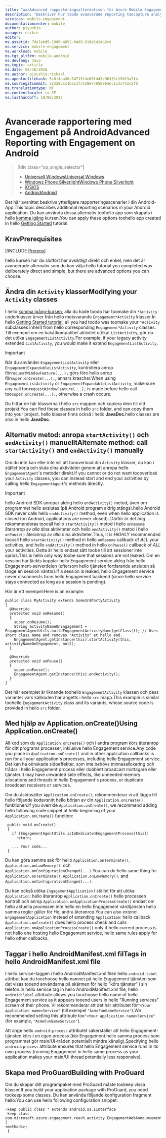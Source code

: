 ```yaml
---
title: "aaaAdvanced rapporteringsalternativen för Azure Mobile Engagement Android SDK"
description: "Beskriver hur toodo avancerade reporting toocapture analytics för Azure Mobile Engagement Android SDK"
services: mobile-engagement
documentationcenter: mobile
author: piyushjo
manager: erikre
editor: 
ms.assetid: 7da7abd5-19d6-4892-94d8-818e5424b2cd
ms.service: mobile-engagement
ms.workload: mobile
ms.tgt_pltfrm: mobile-android
ms.devlang: Java
ms.topic: article
ms.date: 08/10/2016
ms.author: piyushjo;ricksal
ms.openlocfilehash: 5c8f4ea36c54715f4e09fd43c96132c15019a71b
ms.sourcegitcommit: 523283cc1b3c37c428e77850964dc1c33742c5f0
ms.translationtype: MT
ms.contentlocale: sv-SE
ms.lasthandoff: 10/06/2017
---
```

# <a name="advanced-reporting-with-engagement-on-android"></a><span data-ttu-id="c191f-103">Avancerade rapportering med Engagement på Android</span><span class="sxs-lookup"><span data-stu-id="c191f-103">Advanced Reporting with Engagement on Android</span></span>
> [!div class="op_single_selector"]
> * [<span data-ttu-id="c191f-104">Universell Windows</span><span class="sxs-lookup"><span data-stu-id="c191f-104">Universal Windows</span></span>](mobile-engagement-windows-store-integrate-engagement.md)
> * [<span data-ttu-id="c191f-105">Windows Phone Silverlight</span><span class="sxs-lookup"><span data-stu-id="c191f-105">Windows Phone Silverlight</span></span>](mobile-engagement-windows-phone-integrate-engagement.md)
> * [<span data-ttu-id="c191f-106">iOS</span><span class="sxs-lookup"><span data-stu-id="c191f-106">iOS</span></span>](mobile-engagement-ios-integrate-engagement.md)
> * [<span data-ttu-id="c191f-107">Android</span><span class="sxs-lookup"><span data-stu-id="c191f-107">Android</span></span>](mobile-engagement-android-advanced-reporting.md)
> 
> 

<span data-ttu-id="c191f-108">Det här avsnittet beskrivs ytterligare rapporteringsscenarier i din Android-App.</span><span class="sxs-lookup"><span data-stu-id="c191f-108">This topic describes additional reporting scenarios in your Android application.</span></span> <span data-ttu-id="c191f-109">Du kan använda dessa alternativ toohello app som skapats i hello [komma igång](mobile-engagement-android-get-started.md) kursen.</span><span class="sxs-lookup"><span data-stu-id="c191f-109">You can apply these options toohello app created in hello [Getting Started](mobile-engagement-android-get-started.md) tutorial.</span></span>

## <a name="prerequisites"></a><span data-ttu-id="c191f-110">Krav</span><span class="sxs-lookup"><span data-stu-id="c191f-110">Prerequisites</span></span>
[!INCLUDE [Prereqs](../../includes/mobile-engagement-android-prereqs.md)]

<span data-ttu-id="c191f-111">hello kursen har du slutfört har avsiktligt direkt och enkel, men det är avancerade alternativ som du kan välja.</span><span class="sxs-lookup"><span data-stu-id="c191f-111">hello tutorial you completed was deliberately direct and simple, but there are advanced options you can choose.</span></span>

## <a name="modifying-your-activity-classes"></a><span data-ttu-id="c191f-112">Ändra din `Activity` klasser</span><span class="sxs-lookup"><span data-stu-id="c191f-112">Modifying your `Activity` classes</span></span>
<span data-ttu-id="c191f-113">I hello [komma igång-kursen](mobile-engagement-android-get-started.md), alla du hade toodo har toomake din `*Activity` underklasser ärver från hello motsvarande `Engagement*Activity` klasser.</span><span class="sxs-lookup"><span data-stu-id="c191f-113">In hello [Getting Started tutorial](mobile-engagement-android-get-started.md), all you had toodo was toomake your `*Activity` subclasses inherit from hello corresponding `Engagement*Activity` classes.</span></span> <span data-ttu-id="c191f-114">Till exempel om en bakåtkompatibel aktivitet utökat `ListActivity`, gör du det utöka `EngagementListActivity`.</span><span class="sxs-lookup"><span data-stu-id="c191f-114">For example, if your legacy activity extended `ListActivity`, you would make it extend `EngagementListActivity`.</span></span>

> [!IMPORTANT]
> <span data-ttu-id="c191f-115">När du använder `EngagementListActivity` eller `EngagementExpandableListActivity`, kontrollera anrop för`requestWindowFeature(...);` görs före hello anrop för`super.onCreate(...);`, annars kraschar.</span><span class="sxs-lookup"><span data-stu-id="c191f-115">When using `EngagementListActivity` or `EngagementExpandableListActivity`, make sure any call too`requestWindowFeature(...);` is made before hello call too`super.onCreate(...);`, otherwise a crash occurs.</span></span>
> 
> 

<span data-ttu-id="c191f-116">Du hittar de här klasserna i hello `src` mappen och kopiera dem till ditt projekt.</span><span class="sxs-lookup"><span data-stu-id="c191f-116">You can find these classes in hello `src` folder, and can copy them into your project.</span></span> <span data-ttu-id="c191f-117">hello klasser finns också i hello **JavaDoc**.</span><span class="sxs-lookup"><span data-stu-id="c191f-117">hello classes are also in hello **JavaDoc**.</span></span>

## <a name="alternate-method-call-startactivity-and-endactivity-manually"></a><span data-ttu-id="c191f-118">Alternativ metod: anropa `startActivity()` och `endActivity()` manuellt</span><span class="sxs-lookup"><span data-stu-id="c191f-118">Alternate method: call `startActivity()` and `endActivity()` manually</span></span>
<span data-ttu-id="c191f-119">Om du inte kan eller inte vill att toooverload din `Activity` klasser, du kan i stället börja och sluta dina aktiviteter genom att anropa hello `EngagementAgent`'s metoder direkt.</span><span class="sxs-lookup"><span data-stu-id="c191f-119">If you cannot or do not want toooverload your `Activity` classes, you can instead start and end your activities by calling hello `EngagementAgent`'s methods directly.</span></span>

> [!IMPORTANT]
> <span data-ttu-id="c191f-120">hello Android SDK anropar aldrig hello `endActivity()` metod, även om programmet hello avslutas (på Android program aldrig stängs).</span><span class="sxs-lookup"><span data-stu-id="c191f-120">hello Android SDK never calls hello `endActivity()` method, even when hello application is closed (on Android, applications are never closed).</span></span> <span data-ttu-id="c191f-121">Därför är det *hög* rekommenderas toocall hello `startActivity()` metod i hello `onResume` återanrop av *alla* dina aktiviteter och hello `endActivity()` metod i hello `onPause()` återanrop av *alla* dina aktiviteter.</span><span class="sxs-lookup"><span data-stu-id="c191f-121">Thus, it is *HIGHLY* recommended toocall hello `startActivity()` method in hello `onResume` callback of *ALL* your activities, and hello `endActivity()` method in hello `onPause()` callback of *ALL* your activities.</span></span> <span data-ttu-id="c191f-122">Detta är hello endast sätt toobe till att sessioner inte sprids.</span><span class="sxs-lookup"><span data-stu-id="c191f-122">This is hello only way toobe sure that sessions are not leaked.</span></span> <span data-ttu-id="c191f-123">Om en session har läckts kopplar hello Engagement service aldrig från hello Engagement-serverdelen (eftersom hello tjänsten fortfarande ansluten så länge en session väntar).</span><span class="sxs-lookup"><span data-stu-id="c191f-123">If a session is leaked, hello Engagement service never disconnects from hello Engagement backend (since hello service stays connected as long as a session is pending).</span></span>
> 
> 

<span data-ttu-id="c191f-124">Här är ett exempel:</span><span class="sxs-lookup"><span data-stu-id="c191f-124">Here is an example:</span></span>

    public class MyActivity extends Some3rdPartyActivity
    {
      @Override
      protected void onResume()
      {
        super.onResume();
        String activityNameOnEngagement = EngagementAgentUtils.buildEngagementActivityName(getClass()); // Uses short class name and removes "Activity" at hello end.
        EngagementAgent.getInstance(this).startActivity(this, activityNameOnEngagement, null);
      }

      @Override
      protected void onPause()
      {
        super.onPause();
        EngagementAgent.getInstance(this).endActivity();
      }
    }

<span data-ttu-id="c191f-125">Det här exemplet är liknande toohello `EngagementActivity` klassen och dess varianter vars källkoden har angetts i hello `src` mapp.</span><span class="sxs-lookup"><span data-stu-id="c191f-125">This example is similar toohello `EngagementActivity` class and its variants, whose source code is provided in hello `src` folder.</span></span>

## <a name="using-applicationoncreate"></a><span data-ttu-id="c191f-126">Med hjälp av Application.onCreate()</span><span class="sxs-lookup"><span data-stu-id="c191f-126">Using Application.onCreate()</span></span>
<span data-ttu-id="c191f-127">All kod som du `Application.onCreate()` och i andra program körs återanrop för ditt programs processer, inklusive hello Engagement service.</span><span class="sxs-lookup"><span data-stu-id="c191f-127">Any code you place in `Application.onCreate()` and in other application callbacks is run for all your application's processes, including hello Engagement service.</span></span> <span data-ttu-id="c191f-128">Det kan ha oönskade sidoeffekter, som inte behövs minnesallokering och trådar i hello Engagement process eller dubblett broadcast mottagare eller tjänster.</span><span class="sxs-lookup"><span data-stu-id="c191f-128">It may have unwanted side effects, like unneeded memory allocations and threads in hello Engagement's process, or duplicate broadcast receivers or services.</span></span>

<span data-ttu-id="c191f-129">Om du åsidosätter `Application.onCreate()`, rekommenderar vi att lägga till hello följande kodavsnitt hello början av din `Application.onCreate()` funktionen:</span><span class="sxs-lookup"><span data-stu-id="c191f-129">If you override `Application.onCreate()`, we recommend adding hello following code snippet at hello beginning of your `Application.onCreate()` function:</span></span>

     public void onCreate()
     {
       if (EngagementAgentUtils.isInDedicatedEngagementProcess(this))
         return;

       ... Your code...
     }

<span data-ttu-id="c191f-130">Du kan göra samma sak för hello `Application.onTerminate()`, `Application.onLowMemory()`, och `Application.onConfigurationChanged(...)`.</span><span class="sxs-lookup"><span data-stu-id="c191f-130">You can do hello same thing for `Application.onTerminate()`, `Application.onLowMemory()`, and `Application.onConfigurationChanged(...)`.</span></span>

<span data-ttu-id="c191f-131">Du kan också utöka `EngagementApplication` i stället för att utöka `Application`: hello återanrop `Application.onCreate()` hello processen kontroll och anrop `Application.onApplicationProcessCreate()` endast om hello aktuella processen inte hello en hello Engagement värdtjänsten hello samma regler gäller för Hej andra återanrop.</span><span class="sxs-lookup"><span data-stu-id="c191f-131">You can also extend `EngagementApplication` instead of extending `Application`: hello callback `Application.onCreate()` does hello process check and calls `Application.onApplicationProcessCreate()` only if hello current process is not hello one hosting hello Engagement service, hello same rules apply for hello other callbacks.</span></span>

## <a name="tags-in-hello-androidmanifestxml-file"></a><span data-ttu-id="c191f-132">Taggar i hello AndroidManifest.xml fil</span><span class="sxs-lookup"><span data-stu-id="c191f-132">Tags in hello AndroidManifest.xml file</span></span>
<span data-ttu-id="c191f-133">I hello service-taggen i hello AndroidManifest.xml filen hello `android:label` attribut kan du toochoose hello namnet på hello Engagement tjänsten som det visas tooend användarna på skärmen för hello ”körs tjänster” i sin telefon.</span><span class="sxs-lookup"><span data-stu-id="c191f-133">In hello service tag in hello AndroidManifest.xml file, hello `android:label` attribute allows you toochoose hello name of hello Engagement service as it appears tooend users in hello "Running services" screen of their phone.</span></span> <span data-ttu-id="c191f-134">Vi rekommenderar att det här attributet för`"<Your application name>Service"` (till exempel `"AcmeFunGameService"`).</span><span class="sxs-lookup"><span data-stu-id="c191f-134">We recommended setting this attribute too`"<Your application name>Service"` (for example, `"AcmeFunGameService"`).</span></span>

<span data-ttu-id="c191f-135">Att ange hello `android:process` attributet säkerställer att hello Engagement-tjänsten körs i en egen process (kör Engagement hello samma process som programmet gör main/UI-tråden potentiellt mindre känslig).</span><span class="sxs-lookup"><span data-stu-id="c191f-135">Specifying hello `android:process` attribute ensures that hello Engagement service runs in its own process (running Engagement in hello same process as your application makes your main/UI thread potentially less responsive).</span></span>

## <a name="building-with-proguard"></a><span data-ttu-id="c191f-136">Skapa med ProGuard</span><span class="sxs-lookup"><span data-stu-id="c191f-136">Building with ProGuard</span></span>
<span data-ttu-id="c191f-137">Om du skapar ditt programpaket med ProGuard måste tookeep vissa klasser.</span><span class="sxs-lookup"><span data-stu-id="c191f-137">If you build your application package with ProGuard, you need tookeep some classes.</span></span> <span data-ttu-id="c191f-138">Du kan använda följande konfiguration fragment hello:</span><span class="sxs-lookup"><span data-stu-id="c191f-138">You can use hello following configuration snippet:</span></span>

    -keep public class * extends android.os.IInterface
    -keep class com.microsoft.azure.engagement.reach.activity.EngagementWebAnnouncementActivity$EngagementReachContentJS {
    <methods>;
     }

